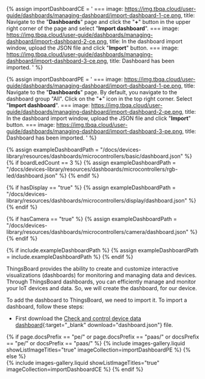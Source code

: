 
{% assign importDashboardCE = '
    ===
        image: https://img.tbqa.cloud/user-guide/dashboards/managing-dashboard/import-dashboard-1-ce.png,
        title: Navigate to the "**Dashboards**" page and click the "**+**" button in the upper right corner of the page and select "**Import dashboard**".
    ===
        image: https://img.tbqa.cloud/user-guide/dashboards/managing-dashboard/import-dashboard-2-ce.png,
        title: In the dashboard import window, upload the JSON file and click "**Import**" button.
    ===
        image: https://img.tbqa.cloud/user-guide/dashboards/managing-dashboard/import-dashboard-3-ce.png,
        title: Dashboard has been imported.
'
%}

{% assign importDashboardPE = '
    ===
        image: https://img.tbqa.cloud/user-guide/dashboards/managing-dashboard/import-dashboard-1-pe.png,
        title: Navigate to the "**Dashboards**" page. By default, you navigate to the dashboard group "All". Click on the "**+**" icon in the top right corner. Select "**Import dashboard**".
    ===
        image: https://img.tbqa.cloud/user-guide/dashboards/managing-dashboard/import-dashboard-2-pe.png,
        title: In the dashboard import window, upload the JSON file and click "**Import**" button.
    ===
        image: https://img.tbqa.cloud/user-guide/dashboards/managing-dashboard/import-dashboard-3-pe.png,
        title: Dashboard has been imported.
'
%}

{% assign exampleDashboardPath = "/docs/devices-library/resources/dashboards/microcontrollers/basic/dashboard.json" %}
{% if boardLedCount == 3 %}
{% assign exampleDashboardPath = "/docs/devices-library/resources/dashboards/microcontrollers/rgb-led/dashboard.json" %}
{% endif %}

{% if hasDisplay == "true" %}
{% assign exampleDashboardPath = "/docs/devices-library/resources/dashboards/microcontrollers/display/dashboard.json" %}
{% endif %}

{% if hasCamera == "true" %}
{% assign exampleDashboardPath = "/docs/devices-library/resources/dashboards/microcontrollers/camera/dashboard.json" %}
{% endif %}

{% if include.exampleDashboardPath %}
{% assign exampleDashboardPath = include.exampleDashboardPath %}
{% endif %}

ThingsBoard provides the ability to create and customize interactive visualizations (dashboards) for monitoring and managing data and devices.  
Through ThingsBoard dashboards, you can efficiently manage and monitor your IoT devices and data. So, we will create the dashboard, for our device.  

To add the dashboard to ThingsBoard, we need to import it. To import a dashboard, follow these steps:  

- First download the [Check and control device data dashboard]({{exampleDashboardPath}}){:target="_blank" download="dashboard.json"} file.

{% if page.docsPrefix == "pe/" or page.docsPrefix == "paas/" or  docsPrefix == "pe/" or docsPrefix == "paas/" %}
    {% include images-gallery.liquid showListImageTitles="true" imageCollection=importDashboardPE %}
{% else %}  
    {% include images-gallery.liquid showListImageTitles="true" imageCollection=importDashboardCE %}
{% endif %}